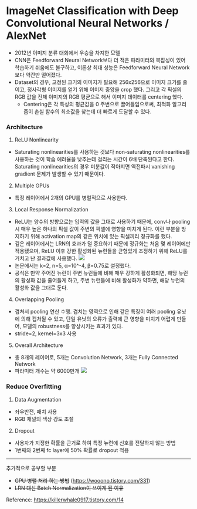 # ImageNet Classification with Deep Convolutional Neural Networks / AlexNet

- 2012년 이미지 분류 대회에서 우승을 차지한 모델
- CNN은 Feedforward Neural Network보다 더 적은 파라미터와 복잡성이 있어 학습하기 쉬움에도 불구하고, 이론상 최대 성능은 Feedforward Neural Network보다 약간만 떨어졌다.
- Dataset의 경우, 고정된 크기의 이미지가 필요해 256x256으로 이미지 크기를 줄이고, 정사각형 이미지를 얻기 위해 이미지 중앙을 crop 했다. 그리고 각 픽셀의 RGB  값을 전체 이미지의 RGB 평균으로 해서 이미지 데이터를 centering 했다.
	- Centering은 각 특성의 평균값을 0 주변으로 끌어들임으로써, 최적화 알고리즘이 손실 함수의 최소값을 찾는데 더 빠르게 도달할 수 있다.

### Architecture
1) ReLU Nonlinearity
- Saturating nonlinearities를 사용하는 것보다 non-saturating nonlinearities를 사용하는 것이 학습 에러율을 낮추는데 걸리는 시간이 6배 단축된다고 한다. Saturating nonlinearities의 경우 미분값이 작아지면 역전파시 vanishing gradient 문제가 발생할 수 있기 때문이다.

2) Multiple GPUs
- 특정 레이어에서 2개의 GPU를 병렬적으로 사용한다.

3) Local Response Normalization
- ReLU는 양수의 방향으로는 입력의 값을 그대로 사용하기 때문에, conv나 pooling 시 매우 높은 하나의 픽셀 값이 주변의 픽셀에 영향을 미치게 된다. 이런 부분을 방지하기 위해 activation map의 같은 위치에 있는 픽셀끼리 정규화를 했다.
- 깊은 레이어에서는 LRN의 효과가 덜 중요하기 때문에 정규화는 처음 몇 레이어에만 적용됐으며, ReLU 이후 강한 활성화된 뉴런들을 균형있게 조정하기 위해 ReLU를 거치고 난 결과값에 사용했다.
![](https://velog.velcdn.com/images/heayounchoi/post/5bb46d3c-20af-47a0-9771-2152dbf32232/image.png)
- 논문에서는 k=2, n=5, α=10^-4, β=0.75로 설정했다.
- 공식은 만약 주어진 뉴런이 주변 뉴런들에 비해 매우 강하게 활성화되면, 해당 뉴런의 활성화 값을 줄어들게 하고, 주변 뉴런들에 비해 활성화가 약하면, 해당 뉴런의 활성화 값을 그대로 둔다.

4) Overlapping Pooling
- 겹쳐서 pooling 연산 수행. 겹치는 영역으로 인해 같은 특징이 여러 pooling 유닛에 의해 캡처될 수 있고, 단일 유닛의 오류가 출력에 큰 영향을 미치기 어렵게 만들어, 모델의 robustness를 향상시키는 효과가 있다.
- stride=2, kernel=3x3 사용

5) Overall Architecture
- 총 8개의 레이어로, 5개는 Convolution Network, 3개는 Fully Connected Network
- 파라미터 개수는 약 6000만개
![](https://velog.velcdn.com/images/heayounchoi/post/b2497fa9-9d08-4fb5-b390-77f6f49d2235/image.png)

### Reduce Overfitting
1) Data Augmentation
- 좌우반전, 패치 사용
- RGB 채널의 색상 강도 조절

2) Dropout
- 사용자가 지정한 확률을 근거로 하여 특정 뉴런에 신호를 전달하지 않는 방법
- 1번째와 2번째 fc layer에 50% 확률로 dropout 적용

---
추가적으로 공부할 부분
- ~~GPU 병렬 처리 하는 방법~~ (https://wooono.tistory.com/331)
- ~~LRN 대신 Batch Normalization이 쓰이게 된 이유~~

Reference: https://killerwhale0917.tistory.com/14
